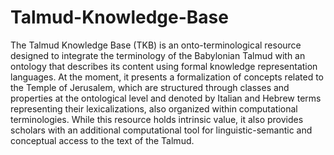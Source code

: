 # Talmud-Knowledge-Base
The Talmud Knowledge Base (TKB) is an onto-terminological resource designed to integrate the terminology of the Babylonian Talmud with an ontology that describes its content using formal knowledge representation languages. At the moment, it presents a formalization of concepts related to the Temple of Jerusalem, which are structured through classes and properties at the ontological level and denoted by Italian and Hebrew terms representing their lexicalizations, also organized within computational terminologies. While this resource holds intrinsic value, it also provides scholars with an additional computational tool for linguistic-semantic and conceptual access to the text of the Talmud.
